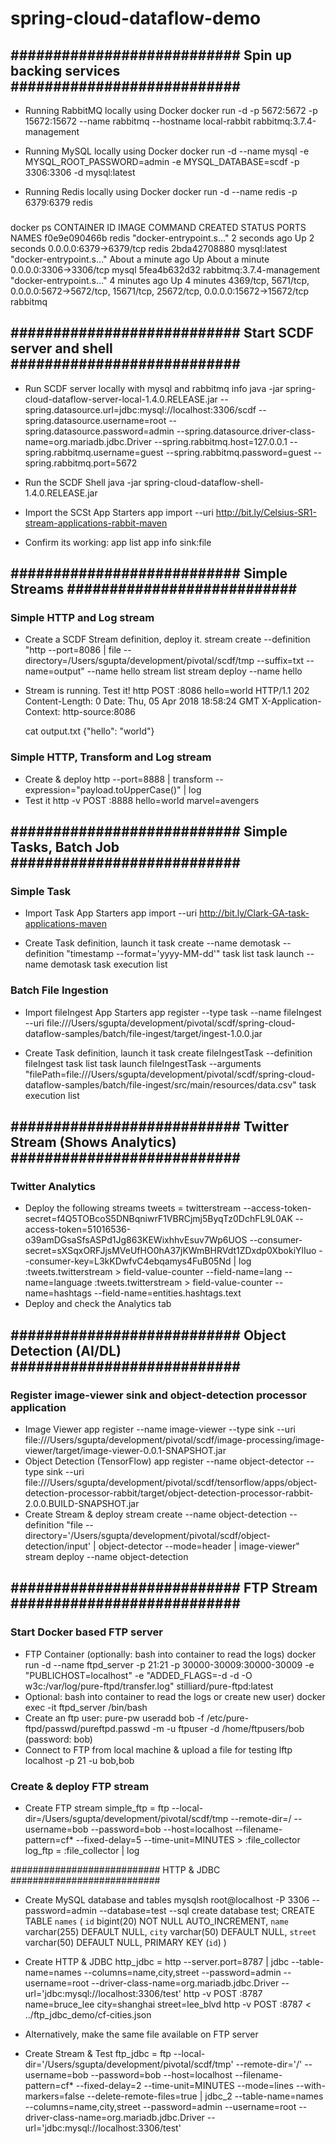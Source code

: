# spring-cloud-dataflow-demo

###########################
Spin up backing services
###########################
---
- Running RabbitMQ locally using Docker
  docker run -d -p 5672:5672 -p 15672:15672 --name rabbitmq --hostname local-rabbit rabbitmq:3.7.4-management
  
- Running MySQL locally using Docker
  docker run -d --name mysql -e MYSQL_ROOT_PASSWORD=admin -e MYSQL_DATABASE=scdf -p 3306:3306 -d mysql:latest
  
- Running Redis locally using Docker
  docker run -d --name redis -p 6379:6379 redis

###  
docker ps
CONTAINER ID        IMAGE                       COMMAND                  CREATED              STATUS              PORTS                                                                                        NAMES
f0e9e090466b        redis                       "docker-entrypoint.s…"   2 seconds ago        Up 2 seconds        0.0.0.0:6379->6379/tcp                                                                       redis
2bda42708880        mysql:latest                "docker-entrypoint.s…"   About a minute ago   Up About a minute   0.0.0.0:3306->3306/tcp                                                                       mysql
5fea4b632d32        rabbitmq:3.7.4-management   "docker-entrypoint.s…"   4 minutes ago        Up 4 minutes        4369/tcp, 5671/tcp, 0.0.0.0:5672->5672/tcp, 15671/tcp, 25672/tcp, 0.0.0.0:15672->15672/tcp   rabbitmq
###  

###########################
Start SCDF server and shell
###########################
---
- Run SCDF server locally with mysql and rabbitmq info
  java -jar spring-cloud-dataflow-server-local-1.4.0.RELEASE.jar --spring.datasource.url=jdbc:mysql://localhost:3306/scdf --spring.datasource.username=root --spring.datasource.password=admin --spring.datasource.driver-class-name=org.mariadb.jdbc.Driver --spring.rabbitmq.host=127.0.0.1 --spring.rabbitmq.username=guest --spring.rabbitmq.password=guest --spring.rabbitmq.port=5672
  
- Run the SCDF Shell
  java -jar spring-cloud-dataflow-shell-1.4.0.RELEASE.jar
  
- Import the SCSt App Starters
  app import --uri http://bit.ly/Celsius-SR1-stream-applications-rabbit-maven
- Confirm its working: 
  app list
  app info sink:file

###########################
Simple Streams
###########################
---
### Simple HTTP and Log stream
- Create a SCDF Stream definition, deploy it.
  stream create --definition "http --port=8086 | file --directory=/Users/sgupta/development/pivotal/scdf/tmp --suffix=txt --name=output" --name hello
  stream list
  stream deploy --name hello
  
- Stream is running. Test it!
  http POST :8086 hello=world
  HTTP/1.1 202 
  Content-Length: 0
  Date: Thu, 05 Apr 2018 18:58:24 GMT
  X-Application-Context: http-source:8086
  
  cat output.txt 
  {"hello": "world"}
  
### Simple HTTP, Transform and Log stream
- Create & deploy
  http --port=8888 | transform --expression="payload.toUpperCase()" | log
- Test it
  http -v POST :8888 hello=world marvel=avengers
  
###########################
Simple Tasks, Batch Job
###########################
---
### Simple Task  
- Import Task App Starters
  app import --uri http://bit.ly/Clark-GA-task-applications-maven
  
- Create Task definition, launch it
  task create --name demotask --definition "timestamp --format='yyyy-MM-dd'"
  task list
  task launch --name demotask
  task execution list

### Batch File Ingestion
- Import fileIngest App Starters
  app register --type task --name fileIngest --uri file:///Users/sgupta/development/pivotal/scdf/spring-cloud-dataflow-samples/batch/file-ingest/target/ingest-1.0.0.jar
  
- Create Task definition, launch it
  task create fileIngestTask --definition fileIngest
  task list
  task launch fileIngestTask --arguments "filePath=file:///Users/sgupta/development/pivotal/scdf/spring-cloud-dataflow-samples/batch/file-ingest/src/main/resources/data.csv"
  task execution list

###########################
Twitter Stream (Shows Analytics)
###########################
---
### Twitter Analytics
- Deploy the following streams
  tweets = twitterstream --access-token-secret=f4Q5TOBcoS5DNBqniwrF1VBRCjmj5ByqTz0DchFL9L0AK --access-token=51016536-o39amDGsaSfsASPd1Jg863KEWixhhvEsuv7Wp6UOS --consumer-secret=sXSqxORFJjsMVeUfHO0hA37jKWmBHRVdt1ZDxdp0XbokiYlIuo --consumer-key=L3kKDwfvC4ebqamys4FuB05Nd | log
  :tweets.twitterstream > field-value-counter --field-name=lang --name=language
  :tweets.twitterstream > field-value-counter --name=hashtags --field-name=entities.hashtags.text
- Deploy and check the Analytics tab

###########################
Object Detection (AI/DL)
###########################
---
### Register image-viewer sink and object-detection processor application
- Image Viewer
  app register --name image-viewer --type sink --uri file:///Users/sgupta/development/pivotal/scdf/image-processing/image-viewer/target/image-viewer-0.0.1-SNAPSHOT.jar
- Object Detection (TensorFlow)
  app register --name object-detector --type sink --uri file:///Users/sgupta/development/pivotal/scdf/tensorflow/apps/object-detection-processor-rabbit/target/object-detection-processor-rabbit-2.0.0.BUILD-SNAPSHOT.jar
- Create Stream & deploy
  stream create --name object-detection --definition "file --directory='/Users/sgupta/development/pivotal/scdf/object-detection/input' | object-detector --mode=header | image-viewer"
  stream deploy --name object-detection
  
###########################
FTP Stream
###########################
---
### Start Docker based FTP server
- FTP Container (optionally: bash into container to read the logs)
  docker run -d --name ftpd_server -p 21:21 -p 30000-30009:30000-30009 -e "PUBLICHOST=localhost" -e "ADDED_FLAGS=-d -d -O w3c:/var/log/pure-ftpd/transfer.log" stilliard/pure-ftpd:latest
- Optional: bash into container to read the logs or create new user)
  docker exec -it ftpd_server /bin/bash
- Create an ftp user:
  pure-pw useradd bob -f /etc/pure-ftpd/passwd/pureftpd.passwd -m -u ftpuser -d /home/ftpusers/bob
  (password: bob)
- Connect to FTP from local machine & upload a file for testing
  lftp localhost -p 21 -u bob,bob
  
### Create & deploy FTP stream
- Create FTP stream
  simple_ftp = ftp --local-dir=/Users/sgupta/development/pivotal/scdf/tmp --remote-dir=/ --username=bob --password=bob --host=localhost --filename-pattern=cf* --fixed-delay=5 --time-unit=MINUTES > :file_collector
  log_ftp = :file_collector | log

###########################
HTTP & JDBC
###########################
- Create MySQL database and tables
  mysqlsh root@localhost -P 3306 --password=admin --database=test --sql
  create database test;
  CREATE TABLE `names` (
    `id` bigint(20) NOT NULL AUTO_INCREMENT,
    `name` varchar(255) DEFAULT NULL,
    `city` varchar(50) DEFAULT NULL,
    `street` varchar(50) DEFAULT NULL,
    PRIMARY KEY (`id`)
  )
  
- Create HTTP & JDBC
  http_jdbc = http --server.port=8787 | jdbc --table-name=names --columns=name,city,street --password=admin --username=root --driver-class-name=org.mariadb.jdbc.Driver --url='jdbc:mysql://localhost:3306/test'
  http -v POST :8787 name=bruce_lee city=shanghai street=lee_blvd
  http -v POST :8787 < ../ftp_jdbc_demo/cf-cities.json

- Alternatively, make the same file available on FTP server
- Create Stream & Test
  ftp_jdbc = ftp --local-dir='/Users/sgupta/development/pivotal/scdf/tmp' --remote-dir='/' --username=bob --password=bob --host=localhost --filename-pattern=cf* --fixed-delay=2 --time-unit=MINUTES --mode=lines --with-markers=false --delete-remote-files=true | jdbc_2 --table-name=names --columns=name,city,street --password=admin --username=root --driver-class-name=org.mariadb.jdbc.Driver --url='jdbc:mysql://localhost:3306/test'
  
